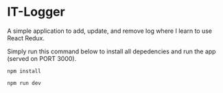 # IT-Logger

A simple application to add, update, and remove log where I learn to use React Redux.

Simply run this command below to install all depedencies and run the app (served on PORT 3000).
``` 
npm install

npm run dev
```




